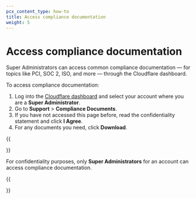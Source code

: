 ```yaml
---
pcx_content_type: how-to
title: Access compliance documentation
weight: 5
---
```


# Access compliance documentation

Super Administrators can access common compliance documentation — for topics like PCI, SOC 2, ISO, and more — through the Cloudflare dashboard.

To access compliance documentation:

1. Log into the [Cloudflare dashboard](https://dash.cloudflare.com/) and select your account where you are a **Super Administrator**.
2. Go to **Support** > **Compliance Documents**.
3. If you have not accessed this page before, read the confidentiality statement and click **I Agree**.
4. For any documents you need, click **Download**.

{{<Aside type="note">}}

For confidentiality purposes, only **Super Administrators** for an account can access compliance documentation.

{{</Aside>}}
